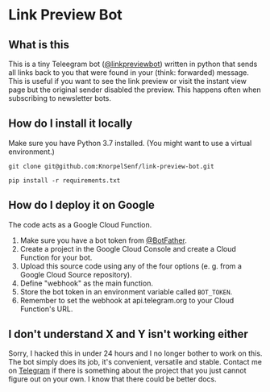 # Link Preview Bot

## What is this
This is a tiny Teleegram bot ([@linkpreviewbot](https://t.me/linkpreviewbot)) written in python that sends all links back to you that were found in your (think: forwarded) message.
This is useful if you want to see the link preview or visit the instant view page but the original sender disabled the preview.
This happens often when subscribing to newsletter bots.

## How do I install it locally
Make sure you have Python 3.7 installed.
(You might want to use a virtual environment.)

`git clone git@github.com:KnorpelSenf/link-preview-bot.git`

`pip install -r requirements.txt`

## How do I deploy it on Google
The code acts as a Google Cloud Function.
1) Make sure you have a bot token from [@BotFather](t.me/botfather).
1) Create a project in the Google Cloud Console and create a Cloud Function for your bot.
1) Upload this source code using any of the four options (e. g. from a Google Cloud Source repository).
1) Define "webhook" as the main function.
1) Store the bot token in an environment variable called `BOT_TOKEN`.
1) Remember to set the webhook at api.telegram.org to your Cloud Function's URL.

## I don't understand X and Y isn't working either
Sorry, I hacked this in under 24 hours and I no longer bother to work on this.
The bot simply does its job, it's convenient, versatile and stable.
Contact me on [Telegram](https://t.me/KnorpelSenf) if there is something about the project that you just cannot figure out on your own.
I know that there could be better docs.
